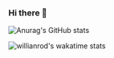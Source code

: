 ### Hi there 👋
![Anurag's GitHub stats](https://github-readme-stats.vercel.app/api?username=mousasbbah&show_icons=true&theme=dark)

![willianrod's wakatime stats](https://github-readme-stats.vercel.app/api/wakatime?username=mousasbbah)

<!--
**MousaSbbah/mousasbbah** is a ✨ _special_ ✨ repository because its `README.md` (this file) appears on your GitHub profile.

Here are some ideas to get you started:

- 🔭 I’m currently working on ...
- 🌱 I’m currently learning ...
- 👯 I’m looking to collaborate on ...
- 🤔 I’m looking for help with ...
- 💬 Ask me about ...
- 📫 How to reach me: ...
- 😄 Pronouns: ...
- ⚡ Fun fact: ...
-->
